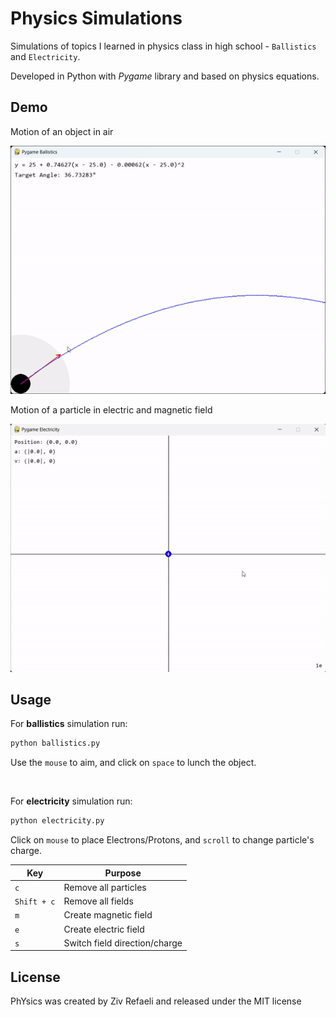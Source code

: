 # Physics Simulations

Simulations of topics I learned in physics class in high school - `Ballistics` and `Electricity`.

Developed in Python with *Pygame* library and based on physics equations.

## Demo

Motion of an object in air

![ballistics](/assets/ballistics.gif)

Motion of a particle in electric and magnetic field

![electricity](/assets/electricity.gif)

## Usage

For **ballistics** simulation run:

```bash
python ballistics.py
```

Use the `mouse` to aim, and click on `space` to lunch the object.

<br />

For **electricity** simulation run:

```bash
python electricity.py
```

Click on `mouse` to place Electrons/Protons, and `scroll` to change particle's charge.

| Key | Purpose |
| --- | ------- |
| `c` | Remove all particles |
| `Shift + c` | Remove all fields |
| `m` | Create magnetic field |
| `e` | Create electric field |
| `s` | Switch field direction/charge |

## License

PhYsics was created by Ziv Refaeli and released under the MIT license
